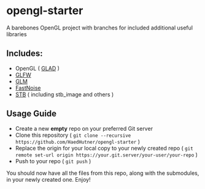 # opengl-starter
A barebones OpenGL project with branches for included additional useful libraries

## Includes:
* OpenGL ( [GLAD](https://github.com/Dav1dde/glad) )
* [GLFW](https://github.com/glfw/glfw)
* [GLM](https://github.com/g-truc/glm)
* [FastNoise](https://github.com/Auburns/FastNoise)
* [STB](https://github.com/nothings/stb) ( including stb_image and others )

## Usage Guide

* Create a new **empty** repo on your preferred Git server
* Clone this repository ( `git clone --recursive https://github.com/HaedHutner/opengl-starter` )
* Replace the origin for your local copy to your newly created repo ( `git remote set-url origin https://your.git.server/your-user/your-repo` )
* Push to your repo ( `git push` )

You should now have all the files from this repo, along with the submodules, in your newly created one. Enjoy!
